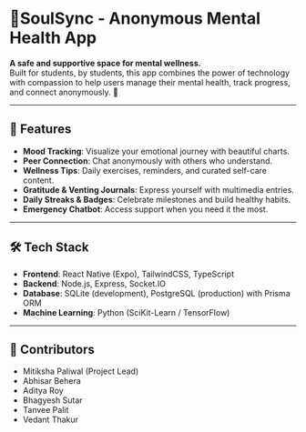 # 🧠SoulSync - Anonymous Mental Health App

**A safe and supportive space for mental wellness.**  
Built for students, by students, this app combines the power of technology with compassion to help users manage their mental health, track progress, and connect anonymously. 🌈

---

## 🚀 Features
- **Mood Tracking**: Visualize your emotional journey with beautiful charts.
- **Peer Connection**: Chat anonymously with others who understand.
- **Wellness Tips**: Daily exercises, reminders, and curated self-care content.
- **Gratitude & Venting Journals**: Express yourself with multimedia entries.
- **Daily Streaks & Badges**: Celebrate milestones and build healthy habits.
- **Emergency Chatbot**: Access support when you need it the most.

---

## 🛠️ Tech Stack
- **Frontend**: React Native (Expo), TailwindCSS, TypeScript
- **Backend**: Node.js, Express, Socket.IO
- **Database**: SQLite (development), PostgreSQL (production) with Prisma ORM
- **Machine Learning**: Python (SciKit-Learn / TensorFlow)

---

## 👥 Contributors
- Mitiksha Paliwal (Project Lead)
- Abhisar Behera
- Aditya Roy
- Bhagyesh Sutar
- Tanvee Palit
- Vedant Thakur
